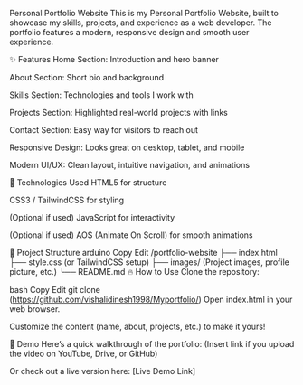 Personal Portfolio Website
This is my Personal Portfolio Website, built to showcase my skills, projects, and experience as a web developer. The portfolio features a modern, responsive design and smooth user experience.

✨ Features
Home Section: Introduction and hero banner

About Section: Short bio and background

Skills Section: Technologies and tools I work with

Projects Section: Highlighted real-world projects with links

Contact Section: Easy way for visitors to reach out

Responsive Design: Looks great on desktop, tablet, and mobile

Modern UI/UX: Clean layout, intuitive navigation, and animations

🚀 Technologies Used
HTML5 for structure

CSS3 / TailwindCSS for styling

(Optional if used) JavaScript for interactivity

(Optional if used) AOS (Animate On Scroll) for smooth animations

📂 Project Structure
arduino
Copy
Edit
/portfolio-website
├── index.html
├── style.css (or TailwindCSS setup)
├── images/ (Project images, profile picture, etc.)
└── README.md
🔥 How to Use
Clone the repository:

bash
Copy
Edit
git clone (https://github.com/vishalidinesh1998/Myportfolio/)
Open index.html in your web browser.

Customize the content (name, about, projects, etc.) to make it yours!

🎥 Demo
Here’s a quick walkthrough of the portfolio:
(Insert link if you upload the video on YouTube, Drive, or GitHub)

Or check out a live version here: [Live Demo Link]


